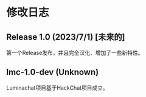 # 修改日志

## Release 1.0 (2023/7/1) [未来的]
第一个Release发布，并且完全汉化、增加了一些新特性。

## lmc-1.0-dev (Unknown)
Luminachat项目基于HackChat项目成立。